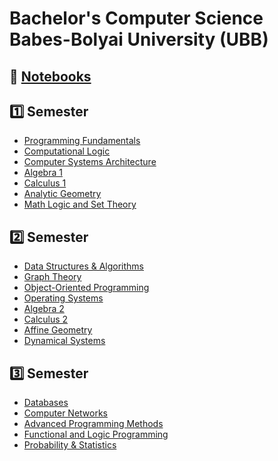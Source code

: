 # Bachelor's Computer Science Babes-Bolyai University (UBB)

## 📓 [Notebooks](https://invented-oviraptor-ff0.notion.site/Academics-31d1380a10204a3fb054fab4480c45b9)


## 1️⃣ Semester
* [Programming Fundamentals](https://github.com/rusuraluca/uni-computer-science/tree/main/First%20Year/Programming%20Fundamentals)
* [Computational Logic]()
* [Computer Systems Architecture]()
* [Algebra 1](https://github.com/rusuraluca/uni-computer-science/tree/main/First%20Year/Algebra%201)
* [Calculus 1](https://github.com/rusuraluca/uni-computer-science/tree/main/First%20Year/Calculus%201)
* [Analytic Geometry](https://github.com/rusuraluca/uni-computer-science/tree/main/First%20Year/Analytic%20Geometry)
* [Math Logic and Set Theory](https://github.com/rusuraluca/uni-computer-science/tree/main/First%20Year/Math%20Logic%20and%20Set%20Theory)

## 2️⃣ Semester
* [Data Structures & Algorithms](https://github.com/rusuraluca/uni-computer-science/tree/main/First%20Year/DSA)
* [Graph Theory]()
* [Object-Oriented Programming](https://github.com/rusuraluca/uni-computer-science/tree/main/First%20Year/OOP)
* [Operating Systems]()
* [Algebra 2](https://github.com/rusuraluca/uni-computer-science/tree/main/First%20Year/Algebra%202)
* [Calculus 2](https://github.com/rusuraluca/uni-computer-science/tree/main/First%20Year/%20Calculus%202)
* [Affine Geometry](https://github.com/rusuraluca/uni-computer-science/tree/main/First%20Year/Affine%20Geometry)
* [Dynamical Systems]()

## 3️⃣ Semester
* [Databases](https://github.com/rusuraluca/uni-computer-science/tree/main/Second%20Year/Databases)
* [Computer Networks](https://github.com/rusuraluca/uni-computer-science/tree/main/Second%20Year/Computer%20Networks)
* [Advanced Programming Methods](https://github.com/rusuraluca/uni-computer-science/tree/main/Second%20Year/Advanced%20Programming%20Methods)
* [Functional and Logic Programming](https://github.com/rusuraluca/uni-computer-science/tree/main/Second%20Year/PLF)
* [Probability & Statistics](https://github.com/rusuraluca/uni-computer-science/tree/main/Second%20Year/Probability%20%26%20Statistics)